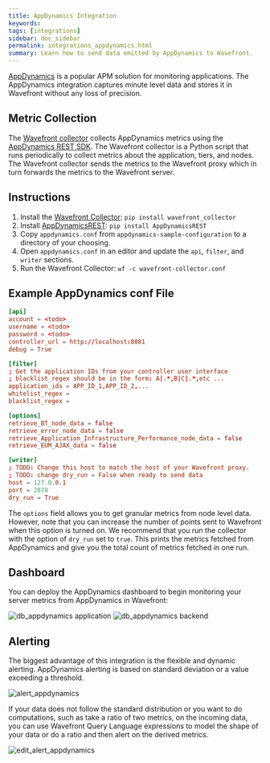 ```yaml
---
title: AppDynamics Integration
keywords:
tags: [integrations]
sidebar: doc_sidebar
permalink: integrations_appdynamics.html
summary: Learn how to send data emitted by AppDynamics to Wavefront.
---
```

[AppDynamics](https://www.appdynamics.com/) is a popular APM solution for monitoring applications. The AppDynamics integration captures minute level data and stores it in Wavefront without any loss of precision.


## Metric Collection
The [Wavefront collector](https://github.com/wavefrontHQ/wavefront-collector) collects AppDynamics metrics using the [AppDynamics REST SDK](http://appdynamicsrest.readthedocs.io/en/latest/). The Wavefront collector is a Python script that runs periodically to collect metrics about the application, tiers, and nodes. The Wavefront collector sends the metrics to the Wavefront proxy which in turn forwards the metrics to the Wavefront server.

## Instructions

1. Install the [Wavefront Collector](https://pypi.python.org/pypi/wavefront_collector): `pip install wavefront_collector`
1. Install [AppDynamicsREST](https://github.com/tradel/AppDynamicsREST): `pip install AppDynamicsREST`
1. Copy `appdynamics.conf` from `appdynamics-sample-configuration` to a directory of your choosing.
1. Open `appdynamics.conf` in an editor and update the `api`, `filter`, and `writer` sections.
1. Run the Wavefront Collector: `wf -c wavefront-collector.conf`

## Example AppDynamics conf File

```conf
[api]
account = <todo>
username = <todo>
password = <todo>
controller_url = http://localhost:8081
debug = True

[filter]
; Get the application IDs from your controller user interface
; blacklist_regex should be in the form: A|.*,B|C|.*,etc ...
application_ids = APP_ID_1,APP_ID_2,...
whitelist_regex =
blacklist_regex =

[options]
retrieve_BT_node_data = false
retrieve_error_node_data = false
retrieve_Application_Infrastructure_Performance_node_data = false
retrieve_EUM_AJAX_data = false

[writer]
; TODO: Change this host to match the host of your Wavefront proxy.
; TODO: change dry_run = False when ready to send data
host = 127.0.0.1
port = 2878
dry_run = True
```

The `options` field allows you to get granular metrics from node level data. However, note that you can increase the number of points sent to Wavefront when this option is turned on. We recommend that you run the collector with the option of `dry_run` set to `true`. This prints the metrics fetched from AppDynamics and give you the total count of metrics fetched in one run.

## Dashboard

You can deploy the AppDynamics dashboard to begin monitoring your server metrics from AppDynamics in Wavefront:

![db_appdynamics application](images/db_appdynamics_application.png)
![db_appdynamics backend](images/db_appdynamics_backend.png)

## Alerting

The biggest advantage of this integration is the flexible and dynamic alerting. AppDynamics alerting is based on standard deviation or a value exceeding a threshold.

![alert_appdynamics](images/alert_appdynamics.png)

If your data does not follow the standard distribution or you want to do computations, such as take a ratio of two metrics, on the incoming data, you can use Wavefront Query Language expressions to model the shape of your data or do a ratio and then alert on the derived metrics.

![edit_alert_appdynamics](images/edit_alert_appdynamics.png)
